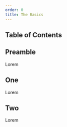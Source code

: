 ```yaml
---
order: 0
title: The Basics
---
```


## Table of Contents

## Preamble

Lorem

## One

Lorem

## Two

Lorem
